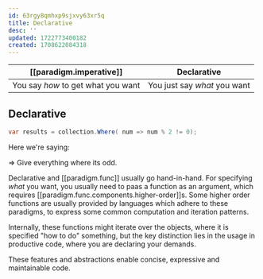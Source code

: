 ```yaml
---
id: 63rgy8qmhxp9sjxvy63xr5q
title: Declarative
desc: ''
updated: 1722773400182
created: 1708622084318
---
```



| [[paradigm.imperative]]                         | Declarative                  |
|------------------------------------|------------------------------|
| You say *how* to get what you want | You just say *what* you want |


## Declarative

```csharp
var results = collection.Where( num => num % 2 != 0);
```

Here we're saying:

=> Give everything where its odd.


Declarative and [[paradigm.func]] usually go hand-in-hand. For specifying _what_ you want, you usually need to paas a function as an argument, which requires [[paradigm.func.components.higher-order]]s. Some higher order functions are usually provided by languages which adhere to these paradigms, to express some common computation and iteration patterns.

Internally, these functions might iterate over the objects, where it is specified "how to do" something, but the key distinction lies in the usage in productive code, where you are declaring your demands.

These features and abstractions enable concise, expressive and maintainable code.